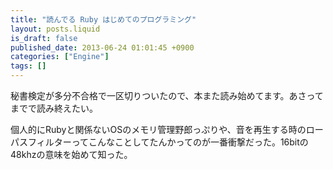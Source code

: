 ```yaml
---
title: "読んでる Ruby はじめてのプログラミング"
layout: posts.liquid
is_draft: false
published_date: 2013-06-24 01:01:45 +0900
categories: ["Engine"]
tags: []
---
```


秘書検定が多分不合格で一区切りついたので、本また読み始めてます。あさってまでで読み終えたい。

個人的にRubyと関係ないOSのメモリ管理野郎っぷりや、音を再生する時のローパスフィルターってこんなことしてたんかってのが一番衝撃だった。16bitの48khzの意味を始めて知った。


